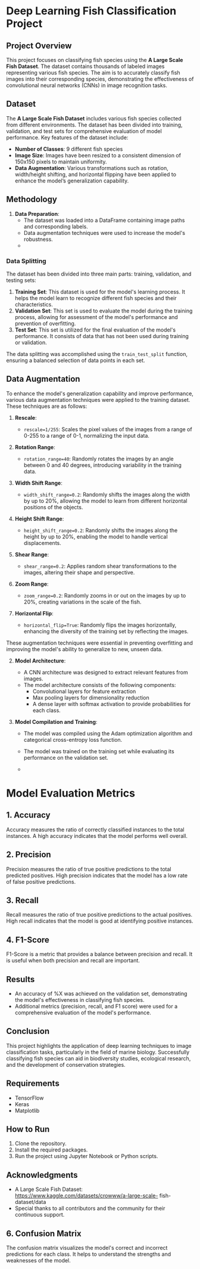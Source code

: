 
# Deep Learning Fish Classification Project

## Project Overview
This project focuses on classifying fish species using the **A Large Scale Fish Dataset**. The dataset contains thousands of labeled images representing various fish species. The aim is to accurately classify fish images into their corresponding species, demonstrating the effectiveness of convolutional neural networks (CNNs) in image recognition tasks.

## Dataset
The **A Large Scale Fish Dataset** includes various fish species collected from different environments. The dataset has been divided into training, validation, and test sets for comprehensive evaluation of model performance. Key features of the dataset include:
- **Number of Classes**: 9 different fish species
- **Image Size**: Images have been resized to a consistent dimension of 150x150 pixels to maintain uniformity.
- **Data Augmentation**: Various transformations such as rotation, width/height shifting, and horizontal flipping have been applied to enhance the model’s generalization capability.

## Methodology
1. **Data Preparation**:
   - The dataset was loaded into a DataFrame containing image paths and corresponding labels.
   - Data augmentation techniques were used to increase the model's robustness.
   - 
### Data Splitting
The dataset has been divided into three main parts: training, validation, and testing sets:

1. **Training Set**: This dataset is used for the model's learning process. It helps the model learn to recognize different fish species and their characteristics.
2. **Validation Set**: This set is used to evaluate the model during the training process, allowing for assessment of the model's performance and prevention of overfitting.
3. **Test Set**: This set is utilized for the final evaluation of the model's performance. It consists of data that has not been used during training or validation.

The data splitting was accomplished using the `train_test_split` function, ensuring a balanced selection of data points in each set.

## Data Augmentation

To enhance the model's generalization capability and improve performance, various data augmentation techniques were applied to the training dataset. These techniques are as follows:

1. **Rescale**: 
   - `rescale=1/255`: Scales the pixel values of the images from a range of 0-255 to a range of 0-1, normalizing the input data.

2. **Rotation Range**: 
   - `rotation_range=40`: Randomly rotates the images by an angle between 0 and 40 degrees, introducing variability in the training data.

3. **Width Shift Range**: 
   - `width_shift_range=0.2`: Randomly shifts the images along the width by up to 20%, allowing the model to learn from different horizontal positions of the objects.

4. **Height Shift Range**: 
   - `height_shift_range=0.2`: Randomly shifts the images along the height by up to 20%, enabling the model to handle vertical displacements.

5. **Shear Range**: 
   - `shear_range=0.2`: Applies random shear transformations to the images, altering their shape and perspective.

6. **Zoom Range**: 
   - `zoom_range=0.2`: Randomly zooms in or out on the images by up to 20%, creating variations in the scale of the fish.

7. **Horizontal Flip**: 
   - `horizontal_flip=True`: Randomly flips the images horizontally, enhancing the diversity of the training set by reflecting the images.

These augmentation techniques were essential in preventing overfitting and improving the model's ability to generalize to new, unseen data.

2. **Model Architecture**:
   - A CNN architecture was designed to extract relevant features from images.
   - The model architecture consists of the following components:
     - Convolutional layers for feature extraction
     - Max pooling layers for dimensionality reduction
     - A dense layer with softmax activation to provide probabilities for each class.

3. **Model Compilation and Training**:
   - The model was compiled using the Adam optimization algorithm and categorical cross-entropy loss function.
   - The model was trained on the training set while evaluating its performance on the validation set.
  
   - 
# Model Evaluation Metrics

## 1. Accuracy
Accuracy measures the ratio of correctly classified instances to the total instances. A high accuracy indicates that the model performs well overall.

## 2. Precision
Precision measures the ratio of true positive predictions to the total predicted positives. High precision indicates that the model has a low rate of false positive predictions.

## 3. Recall
Recall measures the ratio of true positive predictions to the actual positives. High recall indicates that the model is good at identifying positive instances.

## 4. F1-Score
F1-Score is a metric that provides a balance between precision and recall. It is useful when both precision and recall are important.


## Results
- An accuracy of %X was achieved on the validation set, demonstrating the model's effectiveness in classifying fish species.
- Additional metrics (precision, recall, and F1 score) were used for a comprehensive evaluation of the model's performance.

## Conclusion
This project highlights the application of deep learning techniques to image classification tasks, particularly in the field of marine biology. Successfully classifying fish species can aid in biodiversity studies, ecological research, and the development of conservation strategies.


## Requirements
- TensorFlow
- Keras
- Matplotlib


## How to Run
1. Clone the repository.
2. Install the required packages.
3. Run the project using Jupyter Notebook or Python scripts.

## Acknowledgments
- A Large Scale Fish Dataset:  https://www.kaggle.com/datasets/crowww/a-large-scale-
fish-dataset/data 
- Special thanks to all contributors and the community for their continuous support.



## 6. Confusion Matrix
The confusion matrix visualizes the model's correct and incorrect predictions for each class. It helps to understand the strengths and weaknesses of the model.
